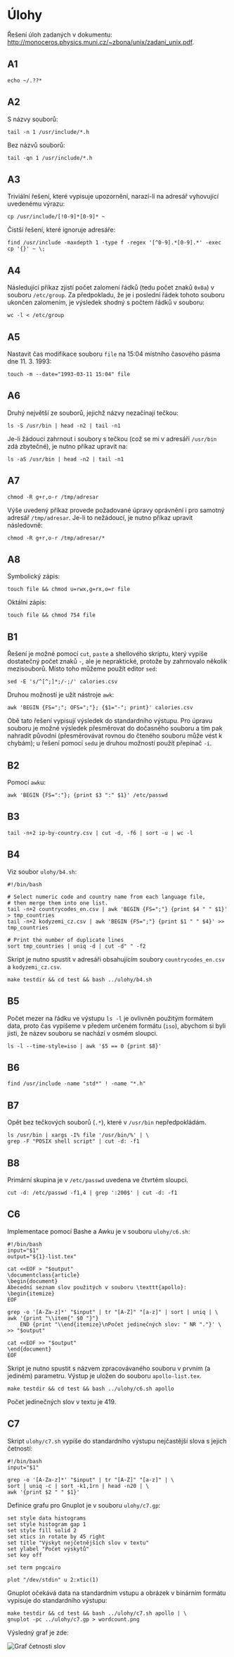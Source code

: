 Úlohy
=====

Řešení úloh zadaných v dokumentu:
<http://monoceros.physics.muni.cz/~zbona/unix/zadani_unix.pdf>.

## A1
```
echo ~/.??*
```

## A2
S názvy souborů:
```
tail -n 1 /usr/include/*.h
```
Bez názvů souborů:
```
tail -qn 1 /usr/include/*.h
```

## A3
Triviální řešení, které vypisuje upozornění, narazí-li na adresář vyhovující
uvedenému výrazu:
```
cp /usr/include/[!0-9]*[0-9]* ~
```
Čistší řešení, které ignoruje adresáře:
```
find /usr/include -maxdepth 1 -type f -regex '[^0-9].*[0-9].*' -exec cp '{}' ~ \;
```

## A4
Následující příkaz zjistí počet zalomení řádků (tedu počet znaků `0x0a`)
v souboru `/etc/group`. Za předpokladu, že je i poslední řádek tohoto souboru
ukončen zalomením, je výsledek shodný s počtem řádků v souboru:
```
wc -l < /etc/group
```

## A5
Nastavit čas modifikace souboru `file` na 15:04 místního časového pásma
dne 11. 3. 1993:
```
touch -m --date="1993-03-11 15:04" file
```

## A6
Druhý největší ze souborů, jejichž názvy nezačínají tečkou:
```
ls -S /usr/bin | head -n2 | tail -n1
```
Je-li žádoucí zahrnout i soubory s tečkou (což se mi v adresáři `/usr/bin`
zdá zbytečné), je nutno příkaz upravit na:
```
ls -aS /usr/bin | head -n2 | tail -n1
```

## A7
```
chmod -R g+r,o-r /tmp/adresar
```
Výše uvedený příkaz provede požadované úpravy oprávnění i pro samotný adresář
`/tmp/adresar`. Je-li to nežádoucí, je nutno příkaz upravit následovně:
```
chmod -R g+r,o-r /tmp/adresar/*
```

## A8
Symbolický zápis:
```
touch file && chmod u=rwx,g=rx,o=r file
```
Oktální zápis:
```
touch file && chmod 754 file
```

## B1
Řešení je možné pomocí `cut`, `paste` a shellového skriptu, který vypíše
dostatečný počet znaků `-`, ale je nepraktické, protože by zahrnovalo
několik mezisouborů. Místo toho můžeme použít editor `sed`:
```
sed -E 's/^[^;]*;/-;/' calories.csv
```
Druhou možností je užít nástroje `awk`:
```
awk 'BEGIN {FS=";"; OFS=";"}; {$1="-"; print}' calories.csv
```
Obě tato řešení vypisují výsledek do standardního výstupu. Pro úpravu souboru
je možné výsledek přesměrovat do dočasného souboru a tím pak nahradit původní
(přesměrovávat rovnou do čteného souboru může vést k chybám); u řešení pomocí
`sed`u je druhou možností použít přepínač `-i`.

## B2
Pomocí `awk`u:
```
awk 'BEGIN {FS=":"}; {print $3 ":" $1}' /etc/passwd
```

## B3
```
tail -n+2 ip-by-country.csv | cut -d, -f6 | sort -u | wc -l
```

## B4
Viz soubor `ulohy/b4.sh`:
```
#!/bin/bash

# Select numeric code and country name from each language file,
# then merge them into one list.
tail -n+2 countrycodes_en.csv | awk 'BEGIN {FS=";"} {print $4 " " $1}' > tmp_countries
tail -n+2 kodyzemi_cz.csv | awk 'BEGIN {FS=";"} {print $1 " " $4}' >> tmp_countries

# Print the number of duplicate lines
sort tmp_countries | uniq -d | cut -d" " -f2
```

Skript je nutno spustit v adresáři obsahujícím soubory `countrycodes_en.csv`
a `kodyzemi_cz.csv`.
```
make testdir && cd test && bash ../ulohy/b4.sh
```

## B5
Počet mezer na řádku ve výstupu `ls -l` je ovlivněn použitým formátem data,
proto čas vypíšeme v předem určeném formátu (`iso`), abychom si byli jisti,
že název souboru se nachází v osmém sloupci.
```
ls -l --time-style=iso | awk '$5 == 0 {print $8}'
```

## B6
```
find /usr/include -name "std*" ! -name "*.h"
```

## B7
Opět bez tečkových souborů (`.*`), které v `/usr/bin` nepředpokládám.
```
ls /usr/bin | xargs -I% file '/usr/bin/%' | \
grep -F "POSIX shell script" | cut -d: -f1
```

## B8
Primární skupina je v `/etc/passwd` uvedena ve čtvrtém sloupci.
```
cut -d: /etc/passwd -f1,4 | grep ':200$' | cut -d: -f1
```

## C6
Implementace pomocí Bashe a Awku je v souboru `ulohy/c6.sh`:
```
#!/bin/bash
input="$1"
output="${1}-list.tex"

cat <<EOF > "$output"
\documentclass{article}
\begin{document}
Abecední seznam slov použitých v souboru \texttt{apollo}:
\begin{itemize}
EOF

grep -o '[A-Za-z]*' "$input" | tr "[A-Z]" "[a-z]" | sort | uniq | \
awk '{print "\\item{" $0 "}"}
	END {print "\\end{itemize}\nPočet jedinečných slov: " NR "."}' \
>> "$output"

cat <<EOF >> "$output"
\end{document}
EOF
```
Skript je nutno spustit s názvem zpracovávaného souboru v prvním (a jediném)
parametru. Výstup je uložen do souboru `apollo-list.tex`.
```
make testdir && cd test && bash ../ulohy/c6.sh apollo
```
Počet jedinečných slov v textu je 419.

## C7
Skript `ulohy/c7.sh` vypíše do standardního výstupu nejčastější slova s jejich
četností:
```
#!/bin/bash
input="$1"

grep -o '[A-Za-z]*' "$input" | tr "[A-Z]" "[a-z]" | \
sort | uniq -c | sort -k1,1rn | head -n20 | \
awk '{print $2 " " $1}'
```
Definice grafu pro Gnuplot je v souboru `ulohy/c7.gp`:
```
set style data histograms
set style histogram gap 1
set style fill solid 2
set xtics in rotate by 45 right
set title "Výskyt nejčetnějších slov v textu"
set ylabel "Počet výskytů"
set key off

set term pngcairo

plot "/dev/stdin" u 2:xtic(1)
```
Gnuplot očekává data na standardním vstupu a obrázek v binárním formátu
vypisuje do standardního výstupu:
```
make testdir && cd test && bash ../ulohy/c7.sh apollo | \
gnuplot -pc ../ulohy/c7.gp > wordcount.png
```
Výsledný graf je zde:

![Graf četnosti slov](wordcount.png)